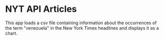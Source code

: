 NYT API Articles
================

This app loads a csv file containing information about the occurrences of the term "venezuela" in the New York Times headlines and displays it as a chart. 